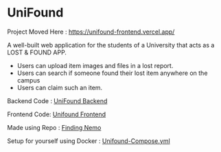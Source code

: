 # UniFound

Project Moved Here : https://unifound-frontend.vercel.app/

A well-built web application for the students of a University that acts as a LOST & FOUND APP.
- Users can upload item images and files in a lost report.
- Users can search if someone found their lost item anywhere on the campus
- Users can claim such an item.

Backend Code : [UniFound Backend](https://github.com/kpriyanshu2003/unifound-backend)

Frontend Code: [Unifound Frontend](https://github.com/Raj-deepp/unifound-frontend)

Made using Repo : [Finding Nemo](https://github.com/kpriyanshu2003/finding-nemo)

Setup for yourself using Docker : [Unifound-Compose.yml](https://gist.github.com/kpriyanshu2003/8d11dd63b699a10edebdd62861c7d68e)
